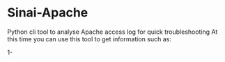 # Sinai-Apache
Python cli tool to analyse Apache access log for quick troubleshooting
At this time you can use this tool to get information such as:

1- 
